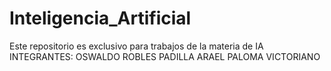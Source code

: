 # Inteligencia_Artificial
Este repositorio es exclusivo para trabajos de la materia de IA 
INTEGRANTES:
OSWALDO ROBLES PADILLA
ARAEL PALOMA VICTORIANO
